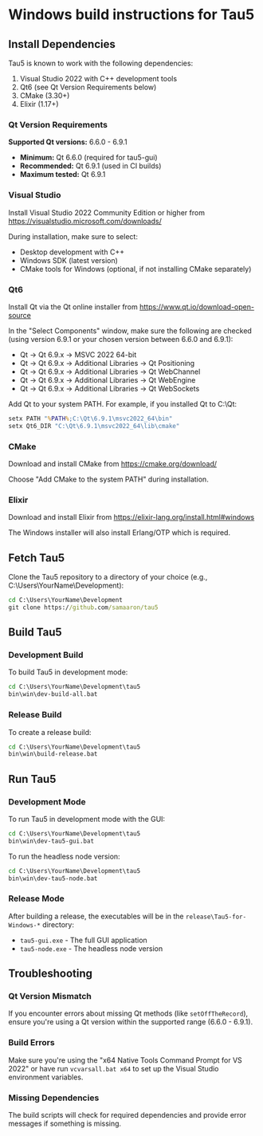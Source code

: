 # Windows build instructions for Tau5

## Install Dependencies

Tau5 is known to work with the following dependencies:

1. Visual Studio 2022 with C++ development tools
2. Qt6 (see Qt Version Requirements below)
3. CMake (3.30+)
4. Elixir (1.17+)

### Qt Version Requirements

**Supported Qt versions:** 6.6.0 - 6.9.1
- **Minimum:** Qt 6.6.0 (required for tau5-gui)
- **Recommended:** Qt 6.9.1 (used in CI builds)
- **Maximum tested:** Qt 6.9.1

### Visual Studio

Install Visual Studio 2022 Community Edition or higher from https://visualstudio.microsoft.com/downloads/

During installation, make sure to select:
- Desktop development with C++
- Windows SDK (latest version)
- CMake tools for Windows (optional, if not installing CMake separately)

### Qt6

Install Qt via the Qt online installer from https://www.qt.io/download-open-source

In the "Select Components" window, make sure the following are checked (using version 6.9.1 or your chosen version between 6.6.0 and 6.9.1):

* Qt -> Qt 6.9.x -> MSVC 2022 64-bit
* Qt -> Qt 6.9.x -> Additional Libraries -> Qt Positioning
* Qt -> Qt 6.9.x -> Additional Libraries -> Qt WebChannel
* Qt -> Qt 6.9.x -> Additional Libraries -> Qt WebEngine
* Qt -> Qt 6.9.x -> Additional Libraries -> Qt WebSockets

Add Qt to your system PATH. For example, if you installed Qt to C:\Qt:
```cmd
setx PATH "%PATH%;C:\Qt\6.9.1\msvc2022_64\bin"
setx Qt6_DIR "C:\Qt\6.9.1\msvc2022_64\lib\cmake"
```

### CMake

Download and install CMake from https://cmake.org/download/

Choose "Add CMake to the system PATH" during installation.

### Elixir

Download and install Elixir from https://elixir-lang.org/install.html#windows

The Windows installer will also install Erlang/OTP which is required.

## Fetch Tau5

Clone the Tau5 repository to a directory of your choice (e.g., C:\Users\YourName\Development):

```cmd
cd C:\Users\YourName\Development
git clone https://github.com/samaaron/tau5
```

## Build Tau5

### Development Build

To build Tau5 in development mode:

```cmd
cd C:\Users\YourName\Development\tau5
bin\win\dev-build-all.bat
```

### Release Build

To create a release build:

```cmd
cd C:\Users\YourName\Development\tau5
bin\win\build-release.bat
```

## Run Tau5

### Development Mode

To run Tau5 in development mode with the GUI:

```cmd
cd C:\Users\YourName\Development\tau5
bin\win\dev-tau5-gui.bat
```

To run the headless node version:

```cmd
cd C:\Users\YourName\Development\tau5
bin\win\dev-tau5-node.bat
```

### Release Mode

After building a release, the executables will be in the `release\Tau5-for-Windows-*` directory:
- `tau5-gui.exe` - The full GUI application
- `tau5-node.exe` - The headless node version

## Troubleshooting

### Qt Version Mismatch
If you encounter errors about missing Qt methods (like `setOffTheRecord`), ensure you're using a Qt version within the supported range (6.6.0 - 6.9.1).

### Build Errors
Make sure you're using the "x64 Native Tools Command Prompt for VS 2022" or have run `vcvarsall.bat x64` to set up the Visual Studio environment variables.

### Missing Dependencies
The build scripts will check for required dependencies and provide error messages if something is missing.